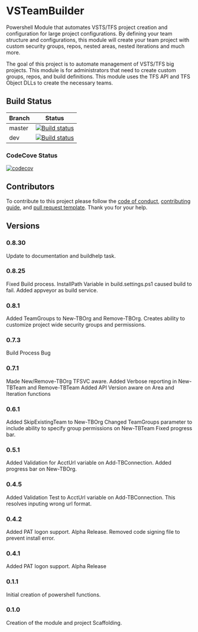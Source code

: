 # VSTeamBuilder
Powershell Module that automates VSTS/TFS project creation and configuration for large project configurations. By defining your team structure and configurations, this module will create your team project with custom security groups, repos, nested areas, nested iterations and much more.

The goal of this project is to automate management of VSTS/TFS big projects.  This module is for administrators that need to create custom groups, repos, and build definitions.  This module uses the TFS API and TFS Object DLLs to create the necessary teams.

## Build Status

|Branch|Status|
|------|------|
|master|[![Build status](https://ci.appveyor.com/api/projects/status/scmquvxicko0u23w/branch/master?svg=true)](https://ci.appveyor.com/project/jsclifford/vsteambuilder/branch/master)|
|dev|[![Build status](https://ci.appveyor.com/api/projects/status/scmquvxicko0u23w/branch/dev?svg=true)](https://ci.appveyor.com/project/jsclifford/vsteambuilder/branch/dev)|

### CodeCove Status

[![codecov](https://codecov.io/gh/jsclifford/VSTeamBuilder/branch/master/graph/badge.svg)](https://codecov.io/gh/jsclifford/VSTeamBuilder)

## Contributors

To contribute to this project please follow the [code of conduct](https://github.com/jsclifford/VSTeamBuilder/blob/master/CODE_OF_CONDUCT.md), [contributing guide](https://github.com/jsclifford/VSTeamBuilder/blob/master/.github/CONTRIBUTING.md), and [pull request template](https://github.com/jsclifford/VSTeamBuilder/blob/master/.github/PULL_REQUEST_TEMPLATE.md).  Thank you for your help.

## Versions

### 0.8.30

Update to documentation and buildhelp task.

### 0.8.25

Fixed Build process.  InstallPath Variable in build.settings.ps1 caused build to fail.
Added appveyor as build service.

### 0.8.1

Added TeamGroups to New-TBOrg and Remove-TBOrg.  Creates
ability to customize project wide security groups and permissions.

### 0.7.3

Build Process Bug

### 0.7.1

Made New/Remove-TBOrg TFSVC aware.
Added Verbose reporting in New-TBTeam and Remove-TBTeam
Added API Version aware on Area and Iteration functions

### 0.6.1

Added SkipExistingTeam to New-TBOrg
Changed TeamGroups parameter to include ability to specify group permissions on New-TBTeam
Fixed progress bar.

### 0.5.1

Added Validation for AcctUrl variable on Add-TBConnection.
Added progress bar on New-TBOrg.

### 0.4.5

Added Validation Test to AcctUrl variable on Add-TBConnection.
This resolves inputing wrong url format.

### 0.4.2

Added PAT logon support. Alpha Release.
Removed code signing file to prevent install
error.

### 0.4.1

Added PAT logon support. Alpha Release

### 0.1.1

Initial creation of powershell functions.

### 0.1.0

Creation of the module and project Scaffolding.
